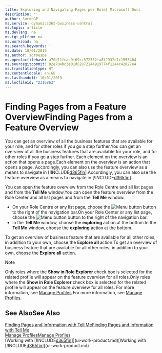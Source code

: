 ```yaml
---
title: Exploring and Navigating Pages per Role| Microsoft Docs
description: ''
author: SorenGP
ms.service: dynamics365-business-central
ms.topic: article
ms.devlang: na
ms.tgt_pltfrm: na
ms.workload: na
ms.search.keywords: ''
ms.date: 10/01/2019
ms.author: sgroespe
ms.openlocfilehash: a70d11fcac9f69cc572352fa8f2932d1c1555404
ms.sourcegitcommit: 02e704bc3e01d62072144919774f1244c42827e4
ms.translationtype: HT
ms.contentlocale: en-GB
ms.lasthandoff: 10/01/2019
ms.locfileid: "2316863"
---
```

# <a name="finding-pages-from-a-feature-overview"></a><span data-ttu-id="65759-102">Finding Pages from a Feature Overview</span><span class="sxs-lookup"><span data-stu-id="65759-102">Finding Pages from a Feature Overview</span></span>
<span data-ttu-id="65759-103">You can get an overview of all the business features that are available for your role, and for other roles if you go a step further.</span><span class="sxs-lookup"><span data-stu-id="65759-103">You can get an overview of all the business features that are available for your role, and for other roles if you go a step further.</span></span> <span data-ttu-id="65759-104">Each element on the overview is an action that opens a page.</span><span class="sxs-lookup"><span data-stu-id="65759-104">Each element on the overview is an action that opens a page.</span></span> <span data-ttu-id="65759-105">Accordingly, you can also use the feature overview as a means to navigate in [!INCLUDE[d365fin](includes/d365fin_md.md)].</span><span class="sxs-lookup"><span data-stu-id="65759-105">Accordingly, you can also use the feature overview as a means to navigate in [!INCLUDE[d365fin](includes/d365fin_md.md)].</span></span>

<span data-ttu-id="65759-106">You can open the feature overview from the Role Centre and all list pages and from the **Tell Me** window.</span><span class="sxs-lookup"><span data-stu-id="65759-106">You can open the feature overview from the Role Center and all list pages and from the **Tell Me** window.</span></span>

- <span data-ttu-id="65759-107">On your Role Centre or any list page, choose the ![Menu button](media/ui_menu_button.png "Menu button") button to the right of the navigation bar.</span><span class="sxs-lookup"><span data-stu-id="65759-107">On your Role Center or any list page, choose the ![Menu button](media/ui_menu_button.png "Menu button") button to the right of the navigation bar.</span></span>
- <span data-ttu-id="65759-108">In the **Tell Me** window, choose the **exploring** action at the bottom.</span><span class="sxs-lookup"><span data-stu-id="65759-108">In the **Tell Me** window, choose the **exploring** action at the bottom.</span></span>

<span data-ttu-id="65759-109">To get an overview of business feature that are available for all other roles, in addition to your own, choose the **Explore all** action.</span><span class="sxs-lookup"><span data-stu-id="65759-109">To get an overview of business feature that are available for all other roles, in addition to your own, choose the **Explore all** action.</span></span>

> [!NOTE]
> <span data-ttu-id="65759-110">Only roles where the **Show in Role Explorer** check box is selected for the related profile will appear on the feature overview for all roles.</span><span class="sxs-lookup"><span data-stu-id="65759-110">Only roles where the **Show in Role Explorer** check box is selected for the related profile will appear on the feature overview for all roles.</span></span> <span data-ttu-id="65759-111">For more information, see [Manage Profiles](admin-users-profiles-roles.md).</span><span class="sxs-lookup"><span data-stu-id="65759-111">For more information, see [Manage Profiles](admin-users-profiles-roles.md).</span></span>

## <a name="see-also"></a><span data-ttu-id="65759-112">See Also</span><span class="sxs-lookup"><span data-stu-id="65759-112">See Also</span></span>
[<span data-ttu-id="65759-113">Finding Pages and Information with Tell Me</span><span class="sxs-lookup"><span data-stu-id="65759-113">Finding Pages and Information with Tell Me</span></span>](ui-search.md)  
[<span data-ttu-id="65759-114">Manage Profiles</span><span class="sxs-lookup"><span data-stu-id="65759-114">Manage Profiles</span></span>](admin-users-profiles-roles.md)  
<span data-ttu-id="65759-115">[Working with [!INCLUDE[d365fin](includes/d365fin_md.md)]](ui-work-product.md)</span><span class="sxs-lookup"><span data-stu-id="65759-115">[Working with [!INCLUDE[d365fin](includes/d365fin_md.md)]](ui-work-product.md)</span></span>
